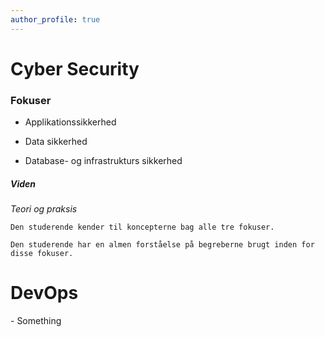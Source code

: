 ```yaml
---
author_profile: true
---
```


<h1>Cyber Security</h1>

<h3>Fokuser</h3>

<p>
  
  - Applikationssikkerhed
  
  - Data sikkerhed
  
  - Database- og infrastrukturs sikkerhed
</p>

<h5>Viden</h5>

<p>
  
  _Teori og praksis_
  
    Den studerende kender til koncepterne bag alle tre fokuser.
    
    Den studerende har en almen forståelse på begreberne brugt inden for disse fokuser.
    
    
</p>


<h1>DevOps</h1>

<p>- Something</p>
